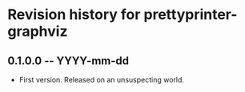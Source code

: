 # Revision history for prettyprinter-graphviz

## 0.1.0.0 -- YYYY-mm-dd

* First version. Released on an unsuspecting world.
